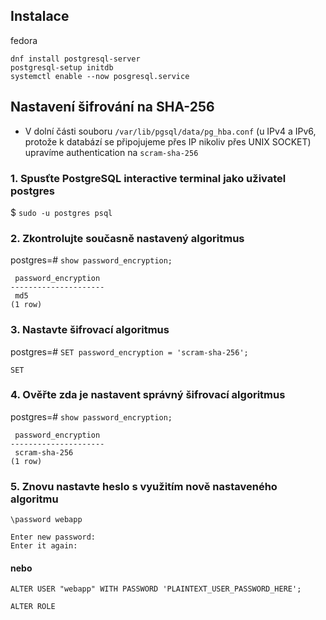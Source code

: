 ## Instalace
fedora
```
dnf install postgresql-server
postgresql-setup initdb
systemctl enable --now posgresql.service
```

## Nastavení šifrování na SHA-256
* V dolní části souboru `/var/lib/pgsql/data/pg_hba.conf` (u IPv4 a IPv6, protože k databází se připojujeme přes IP nikoliv přes UNIX SOCKET) upravíme authentication na `scram-sha-256`

### 1. Spusťte PostgreSQL interactive terminal jako uživatel postgres
$ `sudo -u postgres psql`

### 2. Zkontrolujte současně nastavený algoritmus
postgres=# `show password_encryption;`
```
 password_encryption 
---------------------
 md5
(1 row)
```

### 3. Nastavte šifrovací algoritmus
postgres=# `SET password_encryption = 'scram-sha-256';`
```
SET
```

### 4. Ověřte zda je nastavent správný šifrovací algoritmus
postgres=# `show password_encryption;`
```
 password_encryption 
---------------------
 scram-sha-256
(1 row)
```

### 5. Znovu nastavte heslo s využitím nově nastaveného algoritmu
`\password webapp`
```
Enter new password:
Enter it again:
```
#### nebo 
`ALTER USER "webapp" WITH PASSWORD 'PLAINTEXT_USER_PASSWORD_HERE';`
```
ALTER ROLE
```
